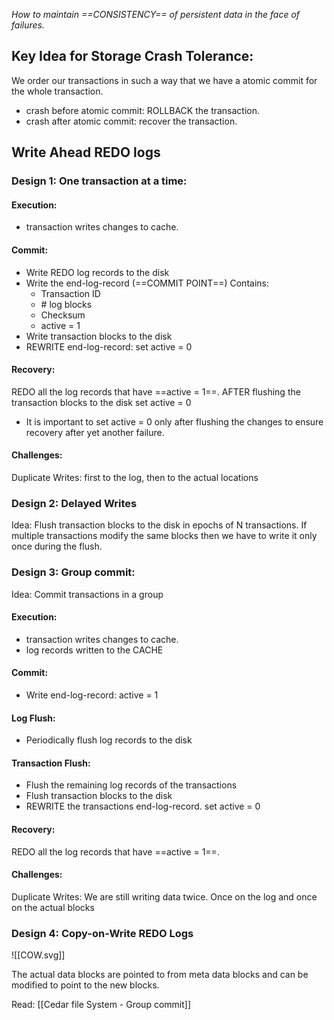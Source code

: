 *How to maintain ==CONSISTENCY== of persistent data in the face of failures.*

## Key Idea for Storage Crash Tolerance:
We order our transactions in such a way that we have a atomic commit for the whole transaction.

- crash before atomic commit: ROLLBACK the transaction. 
- crash after atomic commit:  recover the transaction.


## Write Ahead REDO logs

### Design 1: One transaction at a time:
#### Execution:
- transaction writes changes to cache.

#### Commit:
- Write REDO log records to the disk
- Write the end-log-record (==COMMIT POINT==)
	Contains:
	- Transaction ID
	- \# log blocks
	- Checksum
	- active = 1
- Write transaction blocks to the disk
- REWRITE end-log-record: set active = 0

#### Recovery:
REDO all the log records that have ==active = 1==. 
AFTER flushing the transaction blocks to the disk set active = 0
- It is important to set active = 0 only after flushing the changes to ensure recovery after yet another failure.

#### Challenges:
Duplicate Writes: first to the log, then to the actual locations

### Design 2: Delayed Writes
Idea: Flush transaction blocks to the disk in epochs of N transactions.
If multiple transactions modify the same blocks then we have to write it only once during the flush.

### Design 3: Group commit:
Idea: Commit transactions in a group

#### Execution:
- transaction writes changes to cache.
- log records written to the CACHE

#### Commit:
- Write end-log-record: active = 1

#### Log Flush:
- Periodically flush log records to the disk

#### Transaction Flush:
- Flush the remaining log records of the transactions
- Flush transaction blocks to the disk
- REWRITE the transactions end-log-record. set active = 0

#### Recovery:
REDO all the log records that have ==active = 1==.

#### Challenges:
Duplicate Writes: We are still writing data twice. Once on the log and once on the actual blocks


### Design 4: Copy-on-Write REDO Logs

![[COW.svg]]

The actual data blocks are pointed to from meta data blocks and can be modified to point to the new blocks.

Read: [[Cedar file System - Group commit]]